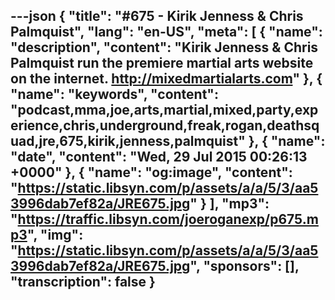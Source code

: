 ---json
{
  "title": "#675 - Kirik Jenness & Chris Palmquist",
  "lang": "en-US",
  "meta": [
    {
      "name": "description",
      "content": "Kirik Jenness & Chris Palmquist run the premiere martial arts website on the internet. http://mixedmartialarts.com"
    },
    {
      "name": "keywords",
      "content": "podcast,mma,joe,arts,martial,mixed,party,experience,chris,underground,freak,rogan,deathsquad,jre,675,kirik,jenness,palmquist"
    },
    {
      "name": "date",
      "content": "Wed, 29 Jul 2015 00:26:13 +0000"
    },
    {
      "name": "og:image",
      "content": "https://static.libsyn.com/p/assets/a/a/5/3/aa53996dab7ef82a/JRE675.jpg"
    }
  ],
  "mp3": "https://traffic.libsyn.com/joeroganexp/p675.mp3",
  "img": "https://static.libsyn.com/p/assets/a/a/5/3/aa53996dab7ef82a/JRE675.jpg",
  "sponsors": [],
  "transcription": false
}
---
<episode-header />

<timemark seconds="0" />

<transcribe-call-to-action />

<episode-footer />